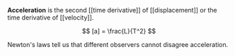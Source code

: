 **Acceleration** is the second [[time derivative]] of [[displacement]] or the time derivative of [[velocity]].

$$
[a] = \frac{L}{T^2}
$$

Newton's laws tell us that different observers cannot disagree acceleration.